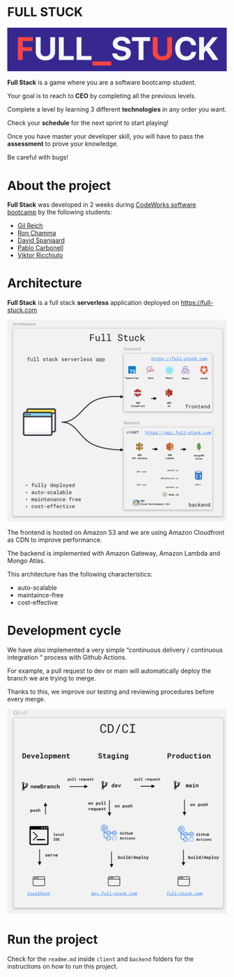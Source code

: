 # FULL STUCK

![logo](./logo.png "logo")

**Full Stack** is a game where you are a software bootcamp student. 

Your goal is to reach to **CEO** by completing all the previous levels.

Complete a level by learning 3 different **technologies** in any order you want.

Check your **schedule** for the next sprint to start playing!

Once you have master your developer skill, you will have to pass the **assessment** to prove your knowledge.

Be careful with bugs!
  
  
# About the project

**Full Stack** was developed in 2 weeks during [CodeWorks software bootcamp](https://codeworks.me/software-engineering-bootcamp/) by the following students:

- [Gil Reich](https://github.com/GILREICH1)
- [Ron Chamma](https://github.com/CalimeRon)
- [David Spanjaard](https://github.com/davidspanjaard)
- [Pablo Carbonell](https://github.com/carbonellpablo)
- [Viktor Ricchiuto](https://github.com/vikvikvr)


# Architecture 

**Full Stack** is a full stack **serverless** application deployed on https://full-stuck.com 

![logo](./architecture.png "logo")

The frontend is hosted on Amazon S3 and we are using Amazon Cloudfront as CDN to improve performance.

The backend is implemented with Amazon Gateway, Amazon Lambda and Mongo Atlas.

This architecture has the following characteristics:
- auto-scalable 
- maintaince-free
- cost-effective


# Development cycle

We have also implemented a very simple “continuous delivery / continuous integration “ process with Github Actions.  

For example, a pull request to dev or main will automatically deploy the branch we are trying to merge.  

Thanks to this, we improve our testing and reviewing procedures before every merge.


![logo](./cd-ci.png "logo")

# Run the project

Check for the `readme.md` inside `client` and `backend` folders for the instructions on how to run this project.
